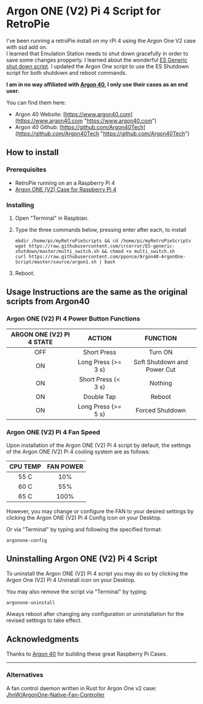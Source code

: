 # Argon ONE (V2) Pi 4 Script for RetroPie

I've been running a retroPie install on my rPi 4 using the Argon One V2 case with ssd add on.  
I learned that Emulation Station needs to shut down gracefully in order to save some changes propperly.
I learned about the wonderful [ES Generic shut down script](https://github.com/crcerror/ES-generic-shutdown).
I updated the Argon One script to use the ES Shutdown script for both shutdown and reboot commands.

**I am in no way affiliated with [Argon 40](https://www.argon40.com "https://www.argon40.com"), I only use their cases as an end user.**

You can find them here:
* Argon 40 Website: [https://www.argon40.com](https://www.argon40.com "https://www.argon40.com")
* Argon 40 Github: [https://github.com/Argon40Tech](https://github.com/Argon40Tech "https://github.com/Argon40Tech")

## How to install

### Prerequisites

* RetroPie running on an a Raspberry Pi 4
* [Argon ONE (V2) Case for Raspberry Pi 4](https://www.argon40.com/collections/raspberry-pi-cases "Argon ONE (V2) Case for Raspberry Pi 4")

### Installing

1. Open "Terminal" in Raspbian.
2. Type the three commands below, pressing enter after each, to install

   ```
   mkdir /home/pi/myRetroPieScripts && cd /home/pi/myRetroPieScripts
   wget https://raw.githubusercontent.com/crcerror/ES-generic-shutdown/master/multi_switch.sh && chmod +x multi_switch.sh
   curl https://raw.githubusercontent.com/pponce/Argon40-ArgonOne-Script/master/source/argon1.sh | bash
   ```

3. Reboot.

## Usage Instructions are the same as the original scripts from Argon40

### Argon ONE (V2) Pi 4 Power Button Functions

ARGON ONE (V2) PI 4 STATE | ACTION | FUNCTION
:------------------: | :----: | :------:
OFF | Short Press | Turn ON
ON | Long Press (>= 3 s) | Soft Shutdown and Power Cut
ON | Short Press (< 3 s) | Nothing
ON | Double Tap | Reboot
ON | Long Press (>= 5 s) | Forced Shutdown

### Argon ONE (V2) Pi 4 Fan Speed
Upon installation of the Argon ONE (V2) Pi 4 script by default, the settings of the Argon ONE (V2) Pi 4 cooling system are as follows:

CPU TEMP | FAN POWER
:------: | :-------:
55 C | 10%
60 C | 55%
65 C | 100%

However, you may change or configure the FAN to your desired settings by clicking the Argon ONE (V2) Pi 4 Config icon on your Desktop.

Or via "Terminal" by typing and following the specified format:

```
argonone-config
```

## Uninstalling Argon ONE (V2) Pi 4 Script

To uninstall the Argon ONE (V2) Pi 4 script you may do so by clicking the Argon One (V2) Pi 4 Uninstall icon on your Desktop.

You may also remove the script via "Terminal" by typing.
```
argonone-uninstall
```

Always reboot after changing any configuration or uninstallation for the revised settings to take effect.

## Acknowledgments

Thanks to [Argon 40](https://www.argon40.com "https://www.argon40.com") for building these great Raspberry Pi Cases.

---

### Alternatives

A fan control daemon written in Rust for Argon One v2 case: [JhnW/ArgonOne-Native-Fan-Controller](https://github.com/JhnW/ArgonOne-Native-Fan-Controller "JhnW/ArgonOne-Native-Fan-Controller")
